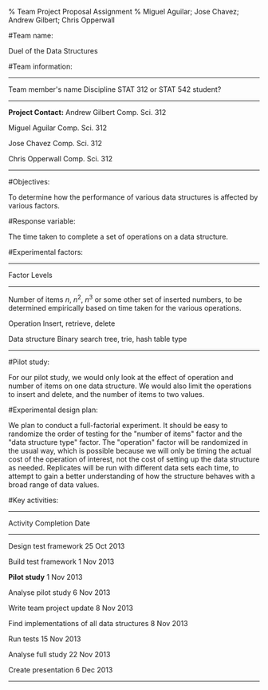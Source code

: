 % Team Project Proposal Assignment
% Miguel Aguilar; Jose Chavez; Andrew Gilbert; Chris Opperwall

#Team name:

Duel of the Data Structures

#Team information:

-------------------------------------------------------------
Team member's name  Discipline  STAT 312 or STAT 542 student?
------------------  ----------  -----------------------------
**Project Contact:**
Andrew Gilbert      Comp. Sci.  312

Miguel Aguilar      Comp. Sci.  312

Jose Chavez         Comp. Sci.  312

Chris Opperwall     Comp. Sci.  312

-------------------------------------------------------------

#Objectives:

To determine how the performance of various data structures is affected by
various factors.

#Response variable:

The time taken to complete a set of operations on a data structure.

#Experimental factors:

---------------------------------------------------------------
Factor            Levels
---------------   ---------------------------------------------
Number of items   $n$, $n^2$, $n^3$ or some other set of
inserted          numbers, to be determined empirically
                  based on time taken for the various
		  operations.

Operation         Insert, retrieve, delete

Data structure    Binary search tree, trie, hash table
type

---------------------------------------------------------------

#Pilot study:

For our pilot study, we would only look at the effect of operation and number
of items on one data structure. We would also limit the operations to insert
and delete, and the number of items to two values.

#Experimental design plan:

We plan to conduct a full-factorial experiment. It should be easy to randomize
the order of testing for the "number of items" factor and the "data structure
type" factor. The "operation" factor will be randomized in the usual way,
which is possible because we will only be timing the actual cost of the
operation of interest, not the cost of setting up the data structure as needed.
Replicates will be run with different data sets each time, to attempt to gain a
better understanding of how the structure behaves with a broad range of data
values.

#Key activities:

---------------------------------------------------------------
Activity                                     Completion Date
-------------------------------------------- ------------------
Design test framework                        25 Oct 2013

Build test framework                         1 Nov 2013

**Pilot study**                              1 Nov 2013

Analyse pilot study                          6 Nov 2013

Write team project update                    8 Nov 2013

Find implementations of all data structures  8 Nov 2013

Run tests                                    15 Nov 2013

Analyse full study                           22 Nov 2013

Create presentation                          6 Dec 2013

---------------------------------------------------------------
